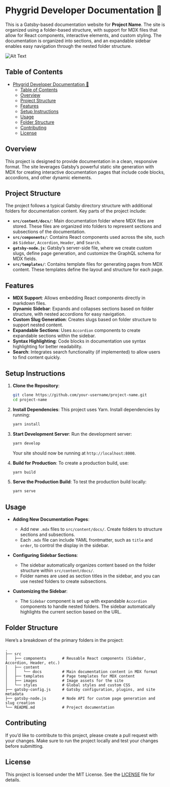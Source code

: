 # Phygrid Developer Documentation 🚀

This is a Gatsby-based documentation website for **Project Name**. The site is organized using a folder-based structure, with support for MDX files that allow for React components, interactive elements, and custom styling. The documentation is organized into sections, and an expandable sidebar enables easy navigation through the nested folder structure.

![Alt Text](https://media.giphy.com/media/o0vwzuFwCGAFO/giphy.gif?cid=790b7611tpq5m5otqerlnwslqo4w0768xq1sjcsy6ikewcse&ep=v1_gifs_search&rid=giphy.gif)

## Table of Contents

- [Phygrid Developer Documentation 🚀](#phygrid-developer-documentation-)
  - [Table of Contents](#table-of-contents)
  - [Overview](#overview)
  - [Project Structure](#project-structure)
  - [Features](#features)
  - [Setup Instructions](#setup-instructions)
  - [Usage](#usage)
  - [Folder Structure](#folder-structure)
  - [Contributing](#contributing)
  - [License](#license)

## Overview

This project is designed to provide documentation in a clean, responsive format. The site leverages Gatsby’s powerful static site generation with MDX for creating interactive documentation pages that include code blocks, accordions, and other dynamic elements.

## Project Structure

The project follows a typical Gatsby directory structure with additional folders for documentation content. Key parts of the project include:

- **`src/content/docs/`**: Main documentation folder where MDX files are stored. These files are organized into folders to represent sections and subsections of the documentation.
- **`src/components/`**: Contains React components used across the site, such as `Sidebar`, `Accordion`, `Header`, and `Search`.
- **`gatsby-node.js`**: Gatsby’s server-side file, where we create custom slugs, define page generation, and customize the GraphQL schema for MDX fields.
- **`src/templates/`**: Contains template files for generating pages from MDX content. These templates define the layout and structure for each page.

## Features

- **MDX Support**: Allows embedding React components directly in markdown files.
- **Dynamic Sidebar**: Expands and collapses sections based on folder structure, with nested accordions for easy navigation.
- **Custom Slug Generation**: Creates slugs based on folder structure to support nested content.
- **Expandable Sections**: Uses `Accordion` components to create expandable sections within the sidebar.
- **Syntax Highlighting**: Code blocks in documentation use syntax highlighting for better readability.
- **Search**: Integrates search functionality (if implemented) to allow users to find content quickly.

## Setup Instructions

1. **Clone the Repository**:

   ```bash
   git clone https://github.com/your-username/project-name.git
   cd project-name
   ```

2. **Install Dependencies**:
   This project uses Yarn. Install dependencies by running:

   ```bash
   yarn install
   ```

3. **Start Development Server**:
   Run the development server:

   ```bash
   yarn develop
   ```

   Your site should now be running at `http://localhost:8000`.

4. **Build for Production**:
   To create a production build, use:

   ```bash
   yarn build
   ```

5. **Serve the Production Build**:
   To test the production build locally:
   ```bash
   yarn serve
   ```

## Usage

- **Adding New Documentation Pages**:

  - Add new `.mdx` files to `src/content/docs/`. Create folders to structure sections and subsections.
  - Each `.mdx` file can include YAML frontmatter, such as `title` and `order`, to control the display in the sidebar.

- **Configuring Sidebar Sections**:

  - The sidebar automatically organizes content based on the folder structure within `src/content/docs/`.
  - Folder names are used as section titles in the sidebar, and you can use nested folders to create subsections.

- **Customizing the Sidebar**:
  - The `Sidebar` component is set up with expandable `Accordion` components to handle nested folders. The sidebar automatically highlights the current section based on the URL.

## Folder Structure

Here’s a breakdown of the primary folders in the project:

```
.
├── src
│   ├── components       # Reusable React components (Sidebar, Accordion, Header, etc.)
│   ├── content
│   │   └── docs         # Main documentation content in MDX format
│   ├── templates        # Page templates for MDX content
│   ├── images           # Image assets for the site
│   └── styles           # Global styles and custom CSS
├── gatsby-config.js     # Gatsby configuration, plugins, and site metadata
├── gatsby-node.js       # Node API for custom page generation and slug creation
└── README.md            # Project documentation
```

## Contributing

If you’d like to contribute to this project, please create a pull request with your changes. Make sure to run the project locally and test your changes before submitting.

## License

This project is licensed under the MIT License. See the [LICENSE](./LICENSE) file for details.
